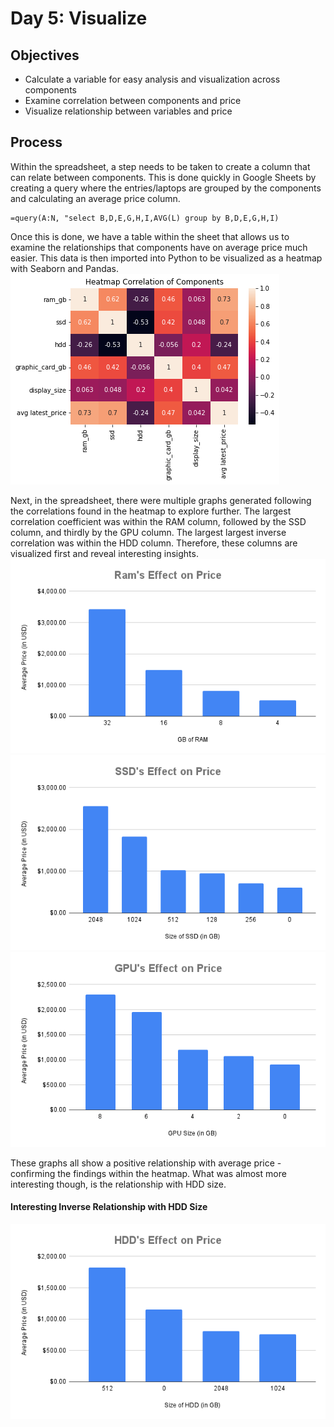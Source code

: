 # Day 5: Visualize
## Objectives
* Calculate a variable for easy analysis and visualization across components
* Examine correlation between components and price
* Visualize relationship between variables and price

## Process
Within the spreadsheet, a step needs to be taken to create a column that can relate between components. This is done quickly in Google Sheets by creating a query where the entries/laptops are grouped by the components and calculating an average price column.
```
=query(A:N, "select B,D,E,G,H,I,AVG(L) group by B,D,E,G,H,I)
```
Once this is done, we have a table within the sheet that allows us to examine the relationships that components have on average price much easier. This data is then imported into Python to be visualized as a heatmap with Seaborn and Pandas.
![Heatmap of Components vs. Average Price](https://github.com/jbean1597/PersonalPortfolio/blob/main/DataAnalytics/YearInCode/Week1/img/Corr_heatmap1.png)

Next, in the spreadsheet, there were multiple graphs generated following the correlations found in the heatmap to explore further. The largest correlation coefficient was within the RAM column, followed by the SSD column, and thirdly by the GPU column. The largest largest inverse correlation was within the HDD column. Therefore, these columns are visualized first and reveal interesting insights.
![RAM Size vs Average Price](https://github.com/jbean1597/PersonalPortfolio/blob/main/DataAnalytics/YearInCode/Week1/img/Ram's%20Effect%20on%20Price.png)
![SSD Size vs Average Price](https://github.com/jbean1597/PersonalPortfolio/blob/main/DataAnalytics/YearInCode/Week1/img/SSD's%20Effect%20on%20Price.png)
![GPU Size vs Average Price](https://github.com/jbean1597/PersonalPortfolio/blob/main/DataAnalytics/YearInCode/Week1/img/GPU's%20Effect%20on%20Price.png)

These graphs all show a positive relationship with average price - confirming the findings within the heatmap. What was almost more interesting though, is the relationship with HDD size.

#### Interesting Inverse Relationship with HDD Size
![HHD Size vs Average Price](https://github.com/jbean1597/PersonalPortfolio/blob/main/DataAnalytics/YearInCode/Week1/img/HDD's%20Effect%20on%20Price.png)


